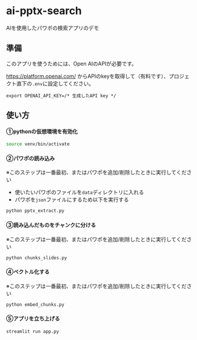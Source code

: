 # ai-pptx-search

AIを使用したパワポの検索アプリのデモ

## 準備

このアプリを使うためには、Open AIのAPIが必要です。

https://platform.openai.com/ からAPIのkeyを取得して（有料です）、プロジェクト直下の`.env`に設定してください。

```.env
export OPENAI_API_KEY=/* 生成したAPI key */
```

## 使い方

#### ①pythonの仮想環境を有効化

```bash
source venv/bin/activate
```

#### ②パワポの読み込み

※このステップは一番最初、またはパワポを追加/削除したときに実行してください

- 使いたいパワポのファイルを`data`ディレクトリに入れる
- パワポを`json`ファイルにするため以下を実行する

```bash
python pptx_extract.py
```

#### ③読み込んだものをチャンクに分ける

※このステップは一番最初、またはパワポを追加/削除したときに実行してください

```bash
python chunks_slides.py
```

#### ④ベクトル化する

※このステップは一番最初、またはパワポを追加/削除したときに実行してください

```bash
python embed_chunks.py
```

#### ⑤アプリを立ち上げる

```bash
streamlit run app.py
```